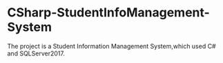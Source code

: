 # CSharp-StudentInfoManagement-System
The project is a Student Information Management System,which used C# and SQLServer2017.
